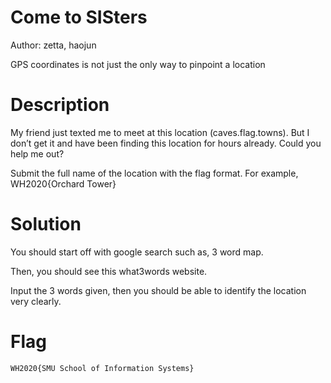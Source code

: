 # Come to SISters

Author: zetta, haojun

GPS coordinates is not just the only way to pinpoint a location

# Description

My friend just texted me to meet at this location (caves.flag.towns). But I don’t get it and have been finding this location for hours already. Could you help me out?

Submit the full name of the location with the flag format.
For example, WH2020{Orchard Tower}


# Solution

You should start off with google search such as, 3 word map.

Then, you should see this what3words website.

Input the 3 words given, then you should be able to identify the location very clearly.

# Flag

`WH2020{SMU School of Information Systems}`

